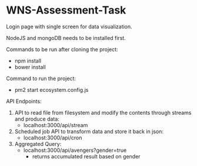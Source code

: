 # WNS-Assessment-Task

Login page with single screen for data visualization.

NodeJS and mongoDB needs to be installed first.

Commands to be run after cloning the project:
 - npm install
 - bower install
 
Command to run the project:
 - pm2 start ecosystem.config.js

API Endpoints:
1. API to read file from filesystem and modify the contents through streams and produce data:
    - localhost:3000/api/stream
2. Scheduled job API to transform data and store it back in json:
    - localhost:3000/api/cron
3. Aggregated Query:
    - localhost:3000/api/avengers?gender=true
      - returns accumulated result based on gender
